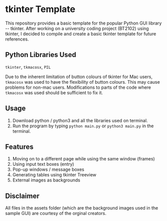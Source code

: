 # tkinter Template
This repository provides a basic template for the popular Python GUI library -- tkinter. After working on a university coding project (BT2102) using tkinter, I decided to compile and create a basic tkinter template for future references. 

## Python Libraries Used
`tkinter`, `tkmacosx`, `PIL`

Due to the inherent limitation of button colours of tkinter for Mac users, `tkmacosx` was used to have the flexibility of button colours. This may cause problems for non-mac users. Modifications to parts of the code where `tkmacosx` was used should be sufficient to fix it. 

## Usage 
1. Download python / python3 and all the libraries used on terminal. 
2. Run the program by typing `python main.py` or `python3 main.py` in the terminal. 

## Features
1. Moving on to a different page while using the same window (frames)
2. Using input text boxes (entry)
3. Pop-up windows / message boxes
4. Generating tables using tkinter Treeview
5. External images as backgrounds

## Disclaimer 
All files in the assets folder (which are the background images used in the sample GUI) are courtesy of the orginal creators. 
